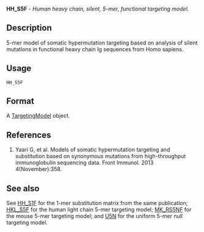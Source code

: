 





**HH_S5F** - *Human heavy chain, silent, 5-mer, functional targeting model.*

Description
--------------------

5-mer model of somatic hypermutation targeting based on analysis of silent mutations
in functional heavy chain Ig sequences from Homo sapiens.


Usage
--------------------
```
HH_S5F
```



Format
-------------------
A [TargetingModel](TargetingModel-class.md) object.

References
-------------------


1. Yaari G, et al. Models of somatic hypermutation targeting and substitution based 
on synonymous mutations from high-throughput immunoglobulin sequencing data. 
Front Immunol. 2013 4(November):358.
 




See also
-------------------

See [HH_S1F](HH_S1F.md) for the 1-mer substitution matrix from the same 
publication; [HKL_S5F](HKL_S5F.md) for the human light chain 5-mer targeting model; 
[MK_RS5NF](MK_RS5NF.md) for the mouse 5-mer targeting model; and [U5N](U5N.md) for the 
uniform 5-mer null targeting model.



